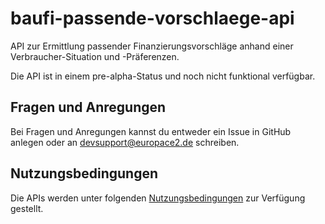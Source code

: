 # baufi-passende-vorschlaege-api
API zur Ermittlung passender Finanzierungsvorschläge anhand einer Verbraucher-Situation und -Präferenzen.

Die API ist in einem pre-alpha-Status und noch nicht funktional verfügbar.


## Fragen und Anregungen
Bei Fragen und Anregungen kannst du entweder ein Issue in GitHub anlegen oder an [devsupport@europace2.de](mailto:devsupport@europace2.de) schreiben.


## Nutzungsbedingungen
Die APIs werden unter folgenden [Nutzungsbedingungen](https://developer.europace.de/terms/) zur Verfügung gestellt.
